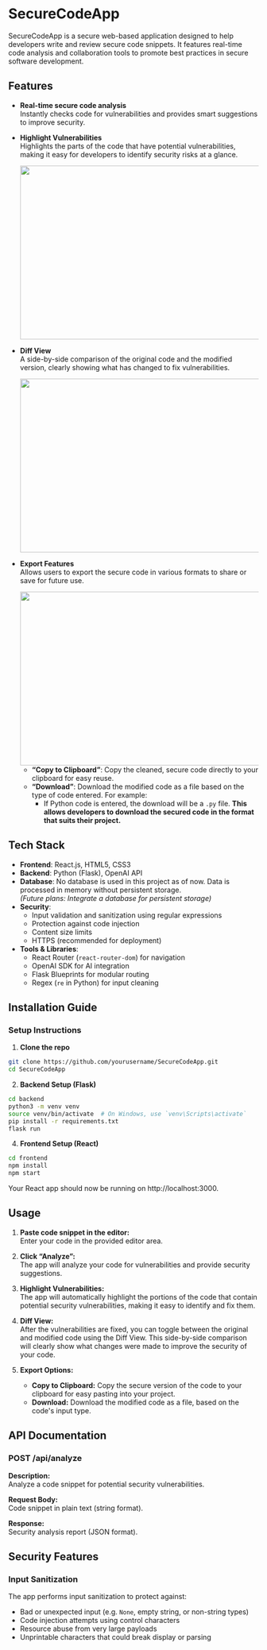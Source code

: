 # SecureCodeApp

SecureCodeApp is a secure web-based application designed to help developers write and review secure code snippets. It features real-time code analysis and collaboration tools to promote best practices in secure software development.

## Features

- **Real-time secure code analysis**  
  Instantly checks code for vulnerabilities and provides smart suggestions to improve security.
  
- **Highlight Vulnerabilities**  
  Highlights the parts of the code that have potential vulnerabilities, making it easy for developers to identify security risks at a glance.
  
  <img src="https://github.com/user-attachments/assets/69c35a7d-e706-49bf-9718-34e50437455d" width="600" height="350">
  
- **Diff View**  
  A side-by-side comparison of the original code and the modified version, clearly showing what has changed to fix vulnerabilities.
  
  <img src="https://github.com/user-attachments/assets/548b5c1f-bf6d-43aa-9a58-3674196862f3" width="600" height="350">
  
- **Export Features**  
  Allows users to export the secure code in various formats to share or save for future use.
  
  <img src="https://github.com/user-attachments/assets/2e52de90-7e68-4c25-acf4-e97112be6214" width="600" height="350">
  
  - **“Copy to Clipboard”**: Copy the cleaned, secure code directly to your clipboard for easy reuse.
  - **“Download”**: Download the modified code as a file based on the type of code entered. For example:
    - If Python code is entered, the download will be a `.py` file.
**This allows developers to download the secured code in the format that suits their project.**

## Tech Stack

- **Frontend**: React.js, HTML5, CSS3
- **Backend**: Python (Flask), OpenAI API
- **Database**: No database is used in this project as of now. Data is processed in memory without persistent storage.  
  *(Future plans: Integrate a database for persistent storage)*
- **Security**:
  - Input validation and sanitization using regular expressions
  - Protection against code injection
  - Content size limits
  - HTTPS (recommended for deployment)
- **Tools & Libraries**:
  - React Router (`react-router-dom`) for navigation
  - OpenAI SDK for AI integration
  - Flask Blueprints for modular routing
  - Regex (`re` in Python) for input cleaning

## Installation Guide

### Setup Instructions

1. **Clone the repo**
```bash
git clone https://github.com/yourusername/SecureCodeApp.git
cd SecureCodeApp
```

2. **Backend Setup (Flask)**
```bash
cd backend
python3 -m venv venv
source venv/bin/activate  # On Windows, use `venv\Scripts\activate`
pip install -r requirements.txt
flask run
```

4. **Frontend Setup (React)**
```bash
cd frontend
npm install
npm start
```
Your React app should now be running on http://localhost:3000.

## Usage
1. **Paste code snippet in the editor:**  
   Enter your code in the provided editor area.

2. **Click “Analyze”:**  
   The app will analyze your code for vulnerabilities and provide security suggestions.

3. **Highlight Vulnerabilities:**  
   The app will automatically highlight the portions of the code that contain potential security vulnerabilities, making it easy to identify and fix them.

4. **Diff View:**  
   After the vulnerabilities are fixed, you can toggle between the original and modified code using the Diff View. This side-by-side comparison will clearly show what changes were made to improve the security of your code.

5. **Export Options:**
   - **Copy to Clipboard:** Copy the secure version of the code to your clipboard for easy pasting into your project.
   - **Download:** Download the modified code as a file, based on the code's input type.
     
## API Documentation
### POST /api/analyze

**Description:**  
Analyze a code snippet for potential security vulnerabilities.

**Request Body:**  
Code snippet in plain text (string format).

**Response:**  
Security analysis report (JSON format).

## Security Features
### Input Sanitization  
The app performs input sanitization to protect against:
- Bad or unexpected input (e.g. `None`, empty string, or non-string types)
- Code injection attempts using control characters
- Resource abuse from very large payloads
- Unprintable characters that could break display or parsing














